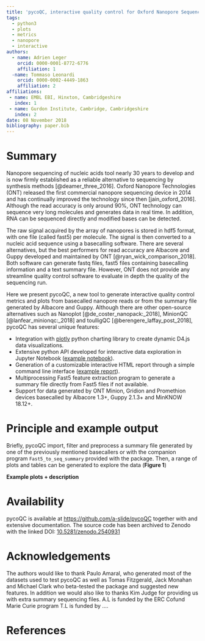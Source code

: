 ```yaml
---
title: 'pycoQC, interactive quality control for Oxford Nanopore Sequencing '
tags:
  - python3
  - plots
  - metrics
  - nanopore 
  - interactive
authors:
  - name: Adrien Leger
    orcid: 0000-0001-8772-6776
    affiliation: 1
  -name: Tommaso Leonardi
    orcid: 0000-0002-4449-1863
    affiliation: 2
affiliations:
 - name: EMBL EBI, Hinxton, Cambridgeshire
   index: 1
 - name: Gurdon Institute, Cambridge, Cambridgeshire
   index: 2
date: 08 November 2018
bibliography: paper.bib
---
```


# Summary

Nanopore sequencing of nucleic acids tool nearly 30 years to develop and is now firmly established as a reliable alternative to sequencing by synthesis methods [@deamer_three_2016]. Oxford Nanopore Technologies (ONT) released the first commercial nanopore sequencing device in 2014 and has continually improved the technology since then [jain_oxford_2016]. Although the read accuracy is only around 90%, ONT technology can sequence very long molecules and generates data in real time. In addition, RNA can be sequenced directly and modified bases can be detected.

The raw signal acquired by the array of nanopores is stored in hdf5 format, with one file (called fast5) per molecule. The signal is then converted to a nucleic acid sequence using a basecalling software. There are several alternatives, but the best performers for read accuracy are Albacore and Guppy developed and maintained by ONT [@ryan_wick_comparison_2018]. Both software can generate fastq files, fast5 files containing basecalling information and a text summary file. However, ONT does not provide any streamline quality control software to evaluate in depth the quality of the sequencing run.

Here we present pycoQC, a new tool to generate interactive quality control metrics and plots from basecalled nanopore reads or from the summary file generated by Albacore and Guppy. Although there are other open-source alternatives such as Nanoplot [@de_coster_nanopack:_2018], MinionQC [@lanfear_minionqc:_2018] and toulligQC [@berengere_laffay_post_2018], pycoQC has several unique features:

* Integration with [plotly](https://plot.ly/python/) python charting library to create dynamic D4.js data visualizations.
* Extensive python API developed for interactive data exploration in Jupyter Notebook ([example notebook](https://a-slide.github.io/pycoQC/pycoQC_usage.html)).
* Generation of a customizable interactive HTML report through a simple command line interface ([example report](https://a-slide.github.io/pycoQC/pycoQC_Albacore-2.1.10_basecall-1D-DNA.htmll)).
* Multiprocessing Fast5 feature extraction program to generate a summary file directly from Fast5 files if not available.
* Support for data generated by ONT Minion, Gridion and Promethion devices basecalled by Albacore 1.3+, Guppy 2.1.3+ and MinKNOW 18.12+.

# Principle and example output

Briefly, pycoQC import, filter and preprocess a summary file generated by one of the previously mentioned basecallers or with the companion program `Fast5_to_seq_summary` provided with the package. Then, a range of plots and tables can be generated to explore the data (**Figure 1**)

**Example plots + description**

# Availability

pycoQC is available at https://github.com/a-slide/pycoQC together with and extensive documentation. The source code has been archived to Zenodo with the linked DOI: [10.5281/zenodo.2540931](https://zenodo.org/record/2540931)

# Acknowledgements

The authors would like to thank Paulo Amaral, who generated most of the datasets used to test pycoQC as well as Tomas Fitzgerald, Jack Monahan and Michael Clark who beta-tested the package and suggested new features. In addition we would also like to thanks Kim Judge for providing us with  extra summary sequencing files. A.L is funded by the ERC Cofund Marie Curie program T.L is funded by .... 

# References
